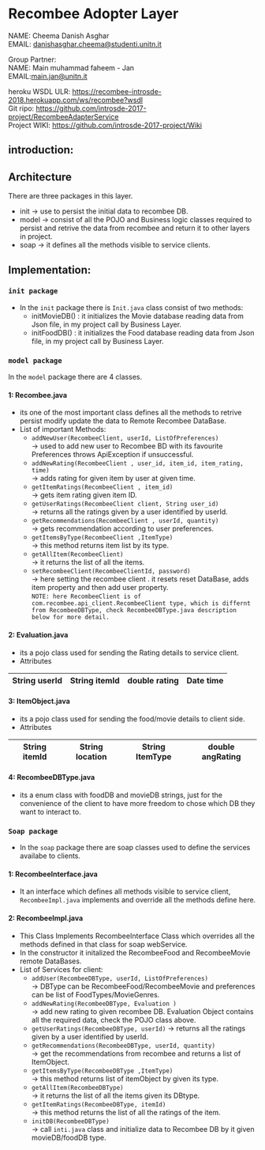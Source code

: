 # Recombee Adopter Layer

NAME: Cheema Danish Asghar  
EMAIL: danishasghar.cheema@studenti.unitn.it  
  
Group Partner:  
NAME: Main muhammad faheem - Jan  
EMAIL:main.jan@unitn.it  
  
heroku WSDL ULR:  https://recombee-introsde-2018.herokuapp.com/ws/recombee?wsdl  
Git ripo:  https://github.com/introsde-2017-project/RecombeeAdapterService  
Project WIKI: https://github.com/introsde-2017-project/Wiki  
   

## introduction:



## Architecture
There are three packages in this layer.    
* init -> use to persist the initial data to recombee DB.  
* model -> consist of all the POJO and Business logic classes required to persist and retrive the data from recombee and return it to other layers in project.  
* soap -> it defines all the methods visible to service clients.

  
## Implementation:  

### `init package`
* In the `init` package there is `Init.java` class consist of two methods:    
  * initMovieDB() : it initializes the Movie database reading data from Json file, in my project call by Business Layer.  
  * initFoodDB() : it initializes the Food database reading data from Json file, in my project call by Business Layer.  

### `model package`
In the `model` package there are 4 classes.   
#### 1: Recombee.java  
* its one of the most important class defines all the methods to retrive persist modify update the data to Remote Recombee DataBase.  
* List of important Methods:  
  * `addNewUser(RecombeeClient, userId, ListOfPreferences)`  
  -> used to add new user to Recombee BD with its favourite Preferences throws ApiException if unsuccessful.  
  * `addNewRating(RecombeeClient , user_id, item_id, item_rating, time)`  
  -> adds rating for   given item by user at given time.  
  * `getItemRatings(RecombeeClient , item_id)`  
  -> gets item rating given item ID.  
  * `getUserRatings(RecombeeClient client, String user_id)`  
  -> returns all the ratings given by a user identified by userId.   
  * `getRecommendations(RecombeeClient , userId, quantity)`  
  -> gets recommendation according to user preferences.  
  * `getItemsByType(RecombeeClient ,ItemType)`  
  -> this method returns item list by its type. 
  * `getAllItem(RecombeeClient)`  
  -> it returns the list of all the items.  
  * `setRecombeeClient(RecombeeClientId, password)`  
  -> here setting the recombee client . it resets reset DataBase, adds item property and then add user property.  
`NOTE: here RecombeeClient is of com.recombee.api_client.RecombeeClient type, which is differnt from RecombeeDBType, check RecombeeDBType.java description below for more detail.`  
    
#### 2: Evaluation.java   
* its a pojo class used for sending the Rating details to service client.  
* Attributes   
    
 |String userId |String itemId  |double rating  |Date time  |  
 |--------------|---------------|---------------|-----------|  

#### 3: ItemObject.java 
* its a pojo class used for sending the food/movie details to client side.   
* Attributes  
 
 |String itemId |String location|String ItemType |double angRating|  
 |--------------|---------------|----------------|----------------| 
#### 4: RecombeeDBType.java  
* its a enum class with foodDB and movieDB strings, just for the convenience of the client to have more freedom to chose which DB they want to interact to.  
  
### `Soap package`
* In the `soap` package there are soap classes used to define the services availabe to clients.  
#### 1: RecombeeInterface.java
* It an interface which defines all methods visible to service client, `RecombeeImpl.java` implements and override all the methods define here.
#### 2: RecombeeImpl.java
* This Class Implements RecombeeInterface Class which overrides all the methods defined in that class for soap webService.  
* In the constructor it initalized the RecombeeFood and RecombeeMovie remote DataBases. 
* List of Services for client:  
  * `addUser(RecombeeDBType, userId, ListOfPreferences)`  
  -> DBType can be RecombeeFood/RecombeeMovie and preferences can be list of FoodTypes/MovieGenres.  
  * `addNewRating(RecombeeDBType, Evaluation )`  
  -> add new rating to given recombee DB. Evaluation Object contains all the required data, check the POJO class above.  
  * `getUserRatings(RecombeeDBType, userId)` 
  -> returns all the ratings given by a user identified by userId. 
  * `getRecommendations(RecombeeDBType, userId, quantity)`  
  -> get the recommendations from recombee and returns a list of ItemObject.     
  * `getItemsByType(RecombeeDBType ,ItemType)`  
  -> this method returns list of itemObject by given its type.     
  * `getAllItem(RecombeeDBType)`  
  -> it returns the list of all the items given its DBtype.    
  * `getItemRatings(RecombeeDBType, itemId)`  
  -> this method returns the list of all the ratings of the item.  
  * `initDB(RecombeeDBType)`  
  -> call `inti.java` class and initialize data to Recombee DB by it given movieDB/foodDB type.
   

 
